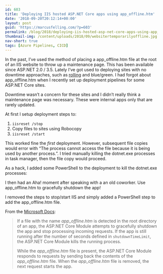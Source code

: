 ```yaml
---
id: 603
title: 'Deploying IIS hosted ASP.NET Core apps using app_offline.htm'
date: '2018-09-20T20:12:14+00:00'
layout: post
guid: 'https://marcusfelling.com/?p=603'
permalink: /blog/2018/deploying-iis-hosted-asp-net-core-apps-using-app_offline-htm/
thumbnail-img: /content/uploads/2018/09/websitertemporarilyoffline.jpg
nav-short: true
tags: [Azure Pipelines, CICD]
---
```


In the past, I’ve used the method of placing a app\_offline.htm file at the root of an IIS website to throw up a maintenance page. This has been available since ASP.NET 2.0 / 3.5. Lately I’ve got used to deploying sites with no downtime approaches, such as [rolling](https://marcusfelling.com/blog/2017/rolling-deployments-aws-using-octopus-deploy-auto-scaling-groups/) and blue/green. I had forgot about app\_offline.htm when I recently set up deployment pipelines for some ASP.NET Core sites.

Downtime wasn’t a concern for these sites and I didn’t really think a maintenance page was necessary. These were internal apps only that are rarely updated.

At first I setup deployment steps to:

1. `iisreset /stop`
2. Copy files to sites using Robocopy
3. `iisreset /start`

This worked fine the *first* deployment. However, subsequent file copies would error with “The process cannot access the file because it is being used by another process.”. I tried manually killing the dotnet.exe processes in task manager, then the file copy would proceed.

As a hack, I added some PowerShell to the deployment to kill the dotnet.exe processes:  
<script src="https://gist.github.com/MarcusFelling/ef56317fb78dfa725428eacd6d9163e1.js"></script>

I then had an Aha! moment after speaking with a an old coworker. Use app\_offline.htm to gracefully shutdown the app!

I removed the steps to stop/start IIS and simply added a PowerShell step to add the app\_offline.htm file.

From the [Microsoft Docs](https://docs.microsoft.com/en-us/aspnet/core/host-and-deploy/aspnet-core-module?view=aspnetcore-2.1#app_offlinehtm):

> If a file with the name *app\_offline.htm* is detected in the root directory of an app, the ASP.NET Core Module attempts to gracefully shutdown the app and stop processing incoming requests. If the app is still running after the number of seconds defined in `shutdownTimeLimit`, the ASP.NET Core Module kills the running process.
> 
> While the *app\_offline.htm* file is present, the ASP.NET Core Module responds to requests by sending back the contents of the *app\_offline.htm* file. When the *app\_offline.htm* file is removed, the next request starts the app.
